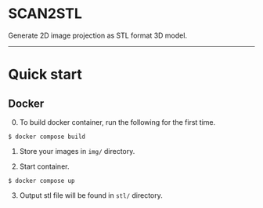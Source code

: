 # SCAN2STL
Generate 2D image projection as STL format 3D model.

---

# Quick start
## Docker
0. To build docker container, run the following for the first time.
```
$ docker compose build
```

1. Store your images in `img/` directory.

2. Start container.
```
$ docker compose up
```

3. Output stl file will be found in `stl/` directory.
